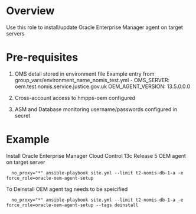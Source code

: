 # Overview

Use this role to install/update Oracle Enterprise Manager agent on target servers 

# Pre-requisites
 
  1. OMS detail stored in environment file 
     Example entry from group_vars/environment_name_nomis_test.yml - 
      OMS_SERVER: oem.test.nomis.service.justice.gov.uk
      OEM_AGENT_VERSION: 13.5.0.0.0

  2. Cross-account access to hmpps-oem configured

  3. ASM and Database monitoring username/passwords configured in secret

# Example

Install Oracle Enterprise Manager Cloud Control 13c Release 5 OEM agent on target server

```
  no_proxy="*" ansible-playbook site.yml --limit t2-nomis-db-1-a -e force_role=oracle-oem-agent-setup
```

To Deinstall OEM agent tag needs to be speicified 
```
  no_proxy="*" ansible-playbook site.yml --limit t2-nomis-db-1-a -e force_role=oracle-oem-agent-setup --tags deinstall
```
